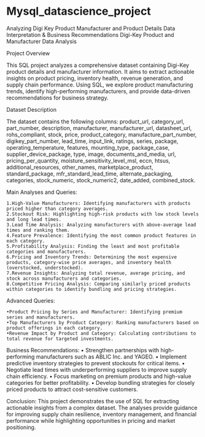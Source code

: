 # Mysql_datascience_project
Analyzing Digi Key Product Manufacturer and Product Details Data Interpretation &  Business Recommendations
Digi-Key Product and Manufacturer Data Analysis

Project Overview

This SQL project analyzes a comprehensive dataset containing Digi-Key product details and manufacturer information. It aims to extract actionable insights on product pricing, inventory health, revenue generation, and supply chain performance. Using SQL, we explore product manufacturing trends, identify high-performing manufacturers, and provide data-driven recommendations for business strategy.

Dataset Description

The dataset contains the following columns:
product_url, category_url, part_number, description, manufacturer, manufacturer_url, datasheet_url, rohs_compliant, stock, price, product_category, manufacture_part_number, digikey_part_number, lead_time, input_link, ratings, series, package, operating_temperature, features, mounting_type, package_case, supplier_device_package, type, image, documents_and_media, url, pricing_per_quantity, moisture_sensitivity_level_msl, eccn, htsus, additional_resources, other_names, marketplace_product, standard_package, mfr_standard_lead_time, alternate_packaging, categories, stock_numeric, stock_numeric2, date_added, combined_stock.

Main Analyses and Queries:

	1.High-Value Manufacturers: Identifying manufacturers with products priced higher than category averages.
	2.Stockout Risk: Highlighting high-risk products with low stock levels and long lead times.
	3.Lead Time Analysis: Analyzing manufacturers with above-average lead times and ranking them.
	4.Feature Prevalence: Identifying the most common product features in each category.
	5.Profitability Analysis: Finding the least and most profitable categories and manufacturers.
	6.Pricing and Inventory Trends: Determining the most expensive products, category-wise price averages, and inventory health (overstocked, understocked).
	7.Revenue Insights: Analyzing total revenue, average pricing, and stock across manufacturers and categories.
	8.Competitive Pricing Analysis: Comparing similarly priced products within categories to identify bundling and pricing strategies.

 Advanced Queries:
 
	•Product Pricing by Series and Manufacturer: Identifying premium series and manufacturers.
	•Top Manufacturers by Product Category: Ranking manufacturers based on product offerings in each category.
	•Revenue Impact by Product and Category: Calculating contributions to total revenue for targeted investments.

Business Recommendations:
	•	Strengthen partnerships with high-performing manufacturers such as ABLIC Inc. and YAGEO.
	•	Implement predictive inventory strategies to prevent stockouts for critical items.
	•	Negotiate lead times with underperforming suppliers to improve supply chain efficiency.
	•	Focus marketing on premium products and high-value categories for better profitability.
	•	Develop bundling strategies for closely priced products to attract cost-sensitive customers.

 Conclusion:
This project demonstrates the use of SQL for extracting actionable insights from a complex dataset. The analyses provide guidance for improving supply chain resilience, inventory management, and financial performance while highlighting opportunities in pricing and market positioning.
